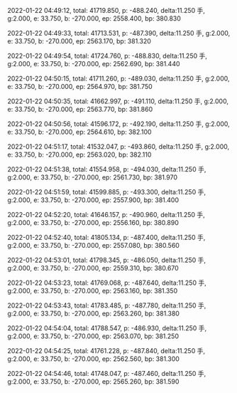 2022-01-22 04:49:12, total: 41719.850, p: -488.240, delta:11.250 手, g:2.000, e: 33.750, b: -270.000, ep: 2558.400, bp: 380.830

2022-01-22 04:49:33, total: 41713.531, p: -487.390, delta:11.250 手, g:2.000, e: 33.750, b: -270.000, ep: 2563.170, bp: 381.320

2022-01-22 04:49:54, total: 41724.760, p: -488.830, delta:11.250 手, g:2.000, e: 33.750, b: -270.000, ep: 2562.690, bp: 381.440

2022-01-22 04:50:15, total: 41711.260, p: -489.030, delta:11.250 手, g:2.000, e: 33.750, b: -270.000, ep: 2564.970, bp: 381.750

2022-01-22 04:50:35, total: 41662.997, p: -491.110, delta:11.250 手, g:2.000, e: 33.750, b: -270.000, ep: 2563.770, bp: 381.860

2022-01-22 04:50:56, total: 41596.172, p: -492.190, delta:11.250 手, g:2.000, e: 33.750, b: -270.000, ep: 2564.610, bp: 382.100

2022-01-22 04:51:17, total: 41532.047, p: -493.860, delta:11.250 手, g:2.000, e: 33.750, b: -270.000, ep: 2563.020, bp: 382.110

2022-01-22 04:51:38, total: 41554.958, p: -494.030, delta:11.250 手, g:2.000, e: 33.750, b: -270.000, ep: 2561.730, bp: 381.970

2022-01-22 04:51:59, total: 41599.885, p: -493.300, delta:11.250 手, g:2.000, e: 33.750, b: -270.000, ep: 2557.900, bp: 381.400

2022-01-22 04:52:20, total: 41646.157, p: -490.960, delta:11.250 手, g:2.000, e: 33.750, b: -270.000, ep: 2556.160, bp: 380.890

2022-01-22 04:52:40, total: 41805.134, p: -487.400, delta:11.250 手, g:2.000, e: 33.750, b: -270.000, ep: 2557.080, bp: 380.560

2022-01-22 04:53:01, total: 41798.345, p: -486.050, delta:11.250 手, g:2.000, e: 33.750, b: -270.000, ep: 2559.310, bp: 380.670

2022-01-22 04:53:23, total: 41769.068, p: -487.640, delta:11.250 手, g:2.000, e: 33.750, b: -270.000, ep: 2563.160, bp: 381.350

2022-01-22 04:53:43, total: 41783.485, p: -487.780, delta:11.250 手, g:2.000, e: 33.750, b: -270.000, ep: 2563.260, bp: 381.380

2022-01-22 04:54:04, total: 41788.547, p: -486.930, delta:11.250 手, g:2.000, e: 33.750, b: -270.000, ep: 2563.070, bp: 381.250

2022-01-22 04:54:25, total: 41761.228, p: -487.840, delta:11.250 手, g:2.000, e: 33.750, b: -270.000, ep: 2562.560, bp: 381.300

2022-01-22 04:54:46, total: 41748.047, p: -487.460, delta:11.250 手, g:2.000, e: 33.750, b: -270.000, ep: 2565.260, bp: 381.590